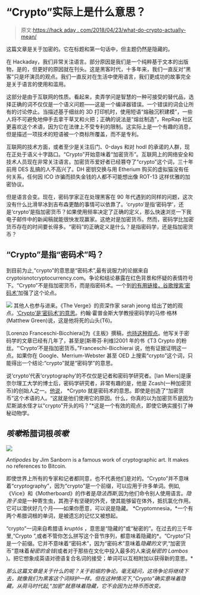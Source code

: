 # “Crypto”实际上是什么意思？

> 原文:[https://hack aday . com/2018/04/23/what-do-crypto-actually-mean/](https://hackaday.com/2018/04/23/what-does-crypto-actually-mean/)

这篇文章是关于加密的。它在标题和第一句话中，但主题仍然是隐藏的。

在 Hackaday，我们非常关注语言。部分原因是我们是一个纯粹基于文本的出版物，是的，但更好的原因就在刊头。这是黑客时代，十多年来，我们一直反对“黑客”只是坏演员的观点。我们一直反对在生活中使用语言，我们更成功的故事完全是关于语言的使用和滥用。

这部分是由于互联网的性质。看起来，卖弄学问是智慧的一种可接受的替代品，选择正确的词不仅仅是一个语义问题——这是一个编译器错误。一个错误的词会让所有的讨论停止。当描述基于细丝的 3D 打印机时，使用短语“熔融沉积建模”，一些人将不可避免地伸手去拿干草叉和火把；正确的说法是“熔丝制造”，RepRap 社区更喜欢这个术语，因为它在法律上不受专利的限制。这实际上是一个有趣的消息，但是描述一项技术的短语被一个商标所覆盖，而不是专利。

互联网的技术方面，或者至少是关注后门、0-days 和对 hodl 的承诺的人群，现在正处于语义十字路口。“Crypto”开始意味着“加密货币”。互联网上的网络安全和技术人员现在非常关注语言。加密货币爱好者已经篡夺了“crypto”这个词，三十年前用 DES 乱搞的人不高兴了。DH 密钥交换与用 Etherium 购买的虚拟猫没有任何关系，任何因 ICO 诈骗而损失金钱的人都不可能想出像 ROT-13 这样优雅的加密协议。

但是语言会变。现在，密码学家正在处理黑客在 90 年代遇到的同样的问题，这次没有什么比滑旱冰到吉布森更酷的事情可以依靠了。‘crypto’是指‘密码学’，还是‘crypto’是指加密货币？如果使用频率决定了正确的定义，那么快速浏览一下我电子邮件中的新闻稿就能很快发现赢家。这绝对是加密货币。然而，密码学比加密货币存在的时间要长得多。“密码”的正确定义是什么？是指密码学，还是指加密货币？

## “Crypto”是指“密码术”吗？

到目前为止,“crypto”的意思是“密码术”,最有说服力的论据来自 cryptoisnotcryptocurrency.com。争论和结论暴露在红色背景和怀疑的表情符号下。“Crypto”不是指加密货币，而是指密码术。一个到[的有用链接，谷歌搜索‘密码术’](http://lmgtfy.com/?q=cryptography)加强了这个论点。

[![](../Images/6586e1cf656e4321f60608693c17bd78.png)](https://hackaday.com/wp-content/uploads/2018/04/sarahtweet.png) 其他人也参与进来。《The Verge》的资深作家 sarah jeong 给出了她的观点。[‘Crypto’是‘密码术’的意思](https://twitter.com/sarahjeong/status/955651919279722496)。约翰·霍普金斯大学教授密码学的马修·格林(Matthew Green)说，这是他将死的山头(T6)。

[Lorenzo Franceschi-Bicchierai]为《主板》撰稿，[也持这种观点](https://motherboard.vice.com/en_us/article/43nk9b/cryptocurrency-are-not-crypto-bitcoin)。他写关于密码学的文章已经有几年了，甚至是[斯蒂芬·利维]2001 年的书《T3 Crypto 的粉丝。“‘Crypto’不是指加密货币。”Franceschi-Bicchierai 说，他有证据证明这一点。如果你在 Google、Merrium-Webster 甚至 OED 上搜索“crypto”这个词，只能得出一个结论:“crypto”就是“密码学”的意思。

说‘crypto’代表‘cryptography’的不仅仅是记者和密码学研究者。[Ian Miers]是康奈尔理工大学的博士后，密码学研究者，非常有趣的是，他是 Zcash(一种加密货币)的创始人之一。[他说](https://twitter.com/secparam/status/935668604779024384)， *Crypto 就是密码术的意思。即使是创造了“加密货币”这个术语的人。“这就是他们使用它的原因。什么，你真的以为加密货币是因为尼斯湖水怪才以“crypto”开头的吗？”*这是一个有效的观点，即使它确实援引了神秘动物学。

## *咳嗽*希腊词根*咳嗽*

[![](../Images/ca74a5fca1e7ebdf585f6d9491d0537d.png)](https://hackaday.com/wp-content/uploads/2018/04/kryptos-thmbnail.jpg)

*Antipodes* by Jim Sanborn is a famous work of cryptographic art. It makes no references to Bitcoin.

即使世界上所有的专家和记者都同意，也不代表他们是对的。“Crypto”并不意味着“cryptography”，因为“crypto”是一个前缀，可以应用于许多单词。例如,《Vice》和《Motherboard》的作者是*隐法西斯*,因为他们命令别人使用语言。*隐孢子虫*是一种寄生虫，其孢子有坚硬的外壳，使其能够留在体外，抵抗氯化作用。它可以潜伏好几个月——如果你愿意，可以说是隐藏。 *Cryptomnesia，*一个有两个希腊词根的单词，是被遗忘的记忆又被想起。

“crypto”一词来自希腊语 *kruptós* ，意思是“隐藏的”或“秘密的”。在过去的三千年里,“Crypto ”,或者不管你怎么拼写这个音节序列，都意味着隐藏的*。“Crypto”只是一个前缀。它并不意味着“密码术”，因为“密码术”意味着*隐藏的文字*,“加密货币”意味着*秘密的金钱*(或者对于那些在文化中投入最多的人来说*秘密的 Lambos* )。把它想象成英语对德语复合名词的接受；单词可以互相附加以获得新的意思。*

 *那么这篇文章是关于什么的呢？关于前缀的争论。毫无疑问，这场争论将继续下去，就像我们为黑客这个词辩护一样。但在这种情况下,“Crypto”确实意味着隐藏。从荷马时代起,“加密”就意味着隐藏，它不会因为比特币而改变。*